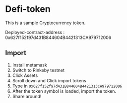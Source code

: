 # Defi-token
This is a sample Cryptocurrency token.

Deployed-contract-address : 0x627f152f97d431B844604B4421313CA979712006

## Import
1. Install metamask
2. Switch to Rinkeby testnet
3. Click Assets
4. Scroll down and Click import tokens
5. Type in `0x627f152f97d431B844604B4421313CA979712006`
6. After the token symbol is loaded, import the token. 
7. Share around!
